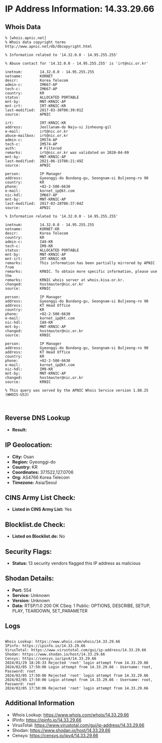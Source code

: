 # IP Address Information: 14.33.29.66

## Whois Data
```
% [whois.apnic.net]
% Whois data copyright terms    http://www.apnic.net/db/dbcopyright.html

% Information related to '14.32.0.0 - 14.95.255.255'

% Abuse contact for '14.32.0.0 - 14.95.255.255' is 'irt@nic.or.kr'

inetnum:        14.32.0.0 - 14.95.255.255
netname:        KORNET
descr:          Korea Telecom
admin-c:        IM667-AP
tech-c:         IM667-AP
country:        KR
status:         ALLOCATED PORTABLE
mnt-by:         MNT-KRNIC-AP
mnt-irt:        IRT-KRNIC-KR
last-modified:  2017-03-30T06:39:01Z
source:         APNIC

irt:            IRT-KRNIC-KR
address:        Jeollanam-do Naju-si Jinheung-gil
e-mail:         irt@nic.or.kr
abuse-mailbox:  irt@nic.or.kr
admin-c:        IM574-AP
tech-c:         IM574-AP
auth:           # Filtered
remarks:        irt@nic.or.kr was validated on 2020-04-09
mnt-by:         MNT-KRNIC-AP
last-modified:  2021-06-15T06:21:49Z
source:         APNIC

person:         IP Manager
address:        Gyeonggi-do Bundang-gu, Seongnam-si Buljeong-ro 90
country:        KR
phone:          +82-2-500-6630
e-mail:         kornet_ip@kt.com
nic-hdl:        IM667-AP
mnt-by:         MNT-KRNIC-AP
last-modified:  2017-03-28T06:37:04Z
source:         APNIC

% Information related to '14.32.0.0 - 14.95.255.255'

inetnum:        14.32.0.0 - 14.95.255.255
netname:        KORNET-KR
descr:          Korea Telecom
country:        KR
admin-c:        IA9-KR
tech-c:         IM9-KR
status:         ALLOCATED PORTABLE
mnt-by:         MNT-KRNIC-AP
mnt-irt:        IRT-KRNIC-KR
remarks:        This information has been partially mirrored by APNIC from
remarks:        KRNIC. To obtain more specific information, please use the
remarks:        KRNIC whois server at whois.kisa.or.kr.
changed:        hostmaster@nic.or.kr
source:         KRNIC

person:         IP Manager
address:        Gyeonggi-do Bundang-gu, Seongnam-si Buljeong-ro 90
address:        KT Head Office
country:        KR
phone:          +82-2-500-6630
e-mail:         kornet_ip@kt.com
nic-hdl:        IA9-KR
mnt-by:         MNT-KRNIC-AP
changed:        hostmaster@nic.or.kr
source:         KRNIC

person:         IP Manager
address:        Gyeonggi-do Bundang-gu, Seongnam-si Buljeong-ro 90
address:        KT Head Office
country:        KR
phone:          +82-2-500-6630
e-mail:         kornet_ip@kt.com
nic-hdl:        IM9-KR
mnt-by:         MNT-KRNIC-AP
changed:        hostmaster@nic.or.kr
source:         KRNIC

% This query was served by the APNIC Whois Service version 1.88.25 (WHOIS-US3)



```
## Reverse DNS Lookup
- **Result:** 

## IP Geolocation:
- **City:** Osan
- **Region:** Gyeonggi-do
- **Country:** KR
- **Coordinates:** 37.1522,127.0706
- **Org:** AS4766 Korea Telecom
- **Timezone:** Asia/Seoul

## CINS Army List Check:
- **Listed in CINS Army List:** 
Yes

## Blocklist.de Check:
- **Listed on Blocklist.de:** 
No

## Security Flags:
- **Status:** 13 security vendors flagged this IP address as malicious

## Shodan Details:
- **Port:** 554
- **Service:** Unknown
- **Version:** Unknown
- **Data:** RTSP/1.0 200 OK
CSeq: 1
Public: OPTIONS, DESCRIBE, SETUP, PLAY, TEARDOWN, SET_PARAMETER



## Logs
```

Whois Lookup: https://www.whois.com/whois/14.33.29.66
IPinfo: https://ipinfo.io/14.33.29.66
VirusTotal: https://www.virustotal.com/gui/ip-address/14.33.29.66
Shodan: https://www.shodan.io/host/14.33.29.66
Censys: https://censys.io/ipv4/14.33.29.66
2024/01/29 18:20:33 Rejected 'root' login attempt from 14.33.29.66
2024/02/05 17:50:06 Login attempt from 14.33.29.66 - Username: root, Password: root
2024/02/05 17:50:06 Rejected 'root' login attempt from 14.33.29.66
2024/02/05 17:50:06 Login attempt from 14.33.29.66 - Username: root, Password: root
2024/02/05 17:50:06 Rejected 'root' login attempt from 14.33.29.66

```
## Additional Information
- Whois Lookup: https://www.whois.com/whois/14.33.29.66
- IPinfo: https://ipinfo.io/14.33.29.66
- VirusTotal: https://www.virustotal.com/gui/ip-address/14.33.29.66
- Shodan: https://www.shodan.io/host/14.33.29.66
- Censys: https://censys.io/ipv4/14.33.29.66

